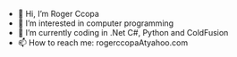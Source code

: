 - 👋 Hi, I’m Roger Ccopa
- 👀 I’m interested in computer programming
- 🌱 I’m currently coding in .Net C#, Python and ColdFusion
- 📫 How to reach me: rogerccopaAtyahoo.com

<!---
rogerccopa/rogerccopa is a ✨ special ✨ repository because its `README.md` (this file) appears on your GitHub profile.
You can click the Preview link to take a look at your changes.
--->
